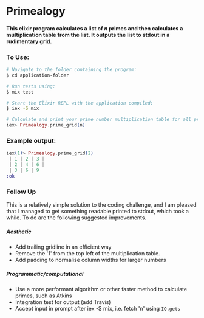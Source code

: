# Primealogy

#### This elixir program calculates a list of *n* primes and then calculates a multiplication table from the list. It outputs the list to stdout in a rudimentary grid. 

### To Use:


```sh
# Navigate to the folder containing the program:
$ cd application-folder

# Run tests using:
$ mix test

# Start the Elixir REPL with the application compiled:
$ iex -S mix
```

```elixir
# Calculate and print your prime number multiplication table for all primes up to *n* using:
iex> Primealogy.prime_grid(n)
```

### Example output:
```elixir
iex(1)> Primealogy.prime_grid(2)
 | 1 | 2 | 3 | 
 | 2 | 4 | 6 | 
 | 3 | 6 | 9
:ok
```

### Follow Up
This is a relatively simple solution to the coding challenge, and I am pleased that I managed to get something readable printed to stdout, which took a while. To do are the following suggested improvements.

##### Aesthetic
* Add trailing gridline in an efficient way
* Remove the '1' from the top left of the multiplication table.
* Add padding to normalise column widths for larger numbers

##### Programmatic/computational
* Use a more performant algorithm or other faster method to calculate primes, such as Atkins
* Integration test for output (add Travis)
* Accept input in prompt after iex -S mix, i.e. fetch 'n' using `IO.gets`
